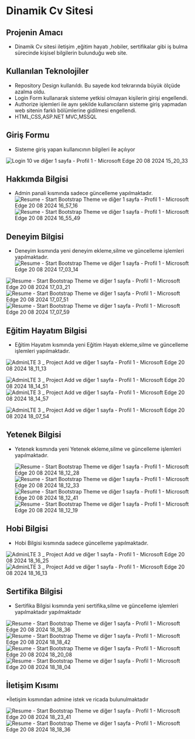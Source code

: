 # Dinamik Cv Sitesi 
## Projenin Amacı 
* Dinamik Cv sitesi iletişim ,eğitim hayatı ,hobiler, sertifikalar gibi iş bulma sürecinde  kişisel bilgilerin bulunduğu web site.

## Kullanılan Teknolojiler
* Repository Design kullanıldı. Bu sayede kod tekrarında büyük ölçüde azalma oldu.
* Login Form kullanarak sisteme yetkisi olmayan kişilerin girişi engellendi.
* Authorize işlemleri ile aynı şekilde kullanıcıların sisteme giriş yapmadan web sitenin farklı bölümlerine gidilmesi engellendi.
* HTML,CSS,ASP.NET MVC,MSSQL

## Giriş Formu 
* Sisteme giriş yapan kullanıcının bilgileri ile açılıyor

![Login 10 ve diğer 1 sayfa - Profil 1 - Microsoft​ Edge 20 08 2024 15_20_33](https://github.com/user-attachments/assets/1e310166-be5c-4804-800e-c001946acaf5)

## Hakkımda Bilgisi
* Admin panali kısmında sadece güncelleme yapılmaktadır.
![Resume - Start Bootstrap Theme ve diğer 1 sayfa - Profil 1 - Microsoft​ Edge 20 08 2024 16_57_16](https://github.com/user-attachments/assets/df33a306-2453-4b86-b747-76f0b0232b64)
![Resume - Start Bootstrap Theme ve diğer 1 sayfa - Profil 1 - Microsoft​ Edge 20 08 2024 16_55_49](https://github.com/user-attachments/assets/99b76e6d-0b75-4d66-a494-32ce268d28c9)

## Deneyim Bilgisi 
* Deneyim kısmında yeni deneyim ekleme,silme ve güncelleme işlemleri yapılmaktadır.
 ![Resume - Start Bootstrap Theme ve diğer 1 sayfa - Profil 1 - Microsoft​ Edge 20 08 2024 17_03_14](https://github.com/user-attachments/assets/bcda2a8f-df82-4f0c-9cb0-439ca9caf637)
  
![Resume - Start Bootstrap Theme ve diğer 1 sayfa - Profil 1 - Microsoft​ Edge 20 08 2024 17_03_21](https://github.com/user-attachments/assets/132ac3e6-5299-4387-86df-75d89a756a71)
![Resume - Start Bootstrap Theme ve diğer 1 sayfa - Profil 1 - Microsoft​ Edge 20 08 2024 17_07_51](https://github.com/user-attachments/assets/cb52e409-042e-4ec4-aef8-a3e971ba9901)
![Resume - Start Bootstrap Theme ve diğer 1 sayfa - Profil 1 - Microsoft​ Edge 20 08 2024 17_07_59](https://github.com/user-attachments/assets/878092a1-656e-4e98-a257-45afdc7876be)

## Eğitim Hayatım Bilgisi 
* Eğitim Hayatım kısmında yeni Eğitim Hayatı ekleme,silme ve güncelleme işlemleri yapılmaktadır.

![AdminLTE 3 _ Project Add ve diğer 1 sayfa - Profil 1 - Microsoft​ Edge 20 08 2024 18_11_13](https://github.com/user-attachments/assets/e23b7270-289c-478d-9fb2-9c53f41c6395)

![AdminLTE 3 _ Project Add ve diğer 1 sayfa - Profil 1 - Microsoft​ Edge 20 08 2024 18_14_51](https://github.com/user-attachments/assets/fa10aec3-029e-4247-b4e6-c8b6bbe68c1e)
![AdminLTE 3 _ Project Add ve diğer 1 sayfa - Profil 1 - Microsoft​ Edge 20 08 2024 18_14_57](https://github.com/user-attachments/assets/fa2e4002-25f7-49c9-84a1-1931760ea808)


![AdminLTE 3 _ Project Add ve diğer 1 sayfa - Profil 1 - Microsoft​ Edge 20 08 2024 18_07_54](https://github.com/user-attachments/assets/d0bb026c-c022-4db1-8555-3c0d89bba733)

## Yetenek Bilgisi 
* Yetenek  kısmında yeni Yetenek ekleme,silme ve güncelleme işlemleri yapılmaktadır.

  ![Resume - Start Bootstrap Theme ve diğer 1 sayfa - Profil 1 - Microsoft​ Edge 20 08 2024 18_12_28](https://github.com/user-attachments/assets/81371afa-ec6a-4f33-9bfe-1baa9b7e4e98)
![Resume - Start Bootstrap Theme ve diğer 1 sayfa - Profil 1 - Microsoft​ Edge 20 08 2024 18_12_33](https://github.com/user-attachments/assets/31317b20-e815-4ea3-8aca-7f0690c38929)
![Resume - Start Bootstrap Theme ve diğer 1 sayfa - Profil 1 - Microsoft​ Edge 20 08 2024 18_12_41](https://github.com/user-attachments/assets/bcc80412-71bb-4e88-88fd-8485ac2e1267)
![Resume - Start Bootstrap Theme ve diğer 1 sayfa - Profil 1 - Microsoft​ Edge 20 08 2024 18_12_19](https://github.com/user-attachments/assets/cdfa9358-0004-4b48-b94a-64b978cc49c6)


## Hobi Bilgisi
* Hobi Bilgisi kısmında sadece güncelleme yapılmaktadır.
  
![AdminLTE 3 _ Project Add ve diğer 1 sayfa - Profil 1 - Microsoft​ Edge 20 08 2024 18_16_25](https://github.com/user-attachments/assets/069c7000-cb91-482e-82de-c6495b0a0d46)
![AdminLTE 3 _ Project Add ve diğer 1 sayfa - Profil 1 - Microsoft​ Edge 20 08 2024 18_16_13](https://github.com/user-attachments/assets/8922377f-6133-433a-b9c5-4bd91e012b76)

## Sertifika Bilgisi
* Sertifika Bilgisi kısmında  yeni sertifika,silme ve güncelleme işlemleri  yapılmaktadır yapılmaktadır
  
![Resume - Start Bootstrap Theme ve diğer 1 sayfa - Profil 1 - Microsoft​ Edge 20 08 2024 18_18_36](https://github.com/user-attachments/assets/603365bc-1dde-432b-a8b7-1667d0b2973e)
![Resume - Start Bootstrap Theme ve diğer 1 sayfa - Profil 1 - Microsoft​ Edge 20 08 2024 18_18_42](https://github.com/user-attachments/assets/34d30991-83b7-4a29-8308-e0799c212283)
![Resume - Start Bootstrap Theme ve diğer 1 sayfa - Profil 1 - Microsoft​ Edge 20 08 2024 18_20_08](https://github.com/user-attachments/assets/1413dbc6-15a5-446e-8d59-2e48ba22c4aa)
![Resume - Start Bootstrap Theme ve diğer 1 sayfa - Profil 1 - Microsoft​ Edge 20 08 2024 18_18_04](https://github.com/user-attachments/assets/be9dee31-60ab-4a27-b543-c0118f860dd9)


## İletişim Kısımı
*İletişim kısmından admine istek ve ricada bulunulmaktadır

![Resume - Start Bootstrap Theme ve diğer 1 sayfa - Profil 1 - Microsoft​ Edge 20 08 2024 18_23_41](https://github.com/user-attachments/assets/efaeac1f-a8ba-4f53-a224-ec8aed9e52ab)
![Resume - Start Bootstrap Theme ve diğer 1 sayfa - Profil 1 - Microsoft​ Edge 20 08 2024 18_18_36](https://github.com/user-attachments/assets/dab8aee5-5621-4e57-bf12-779c2e1b642d)








